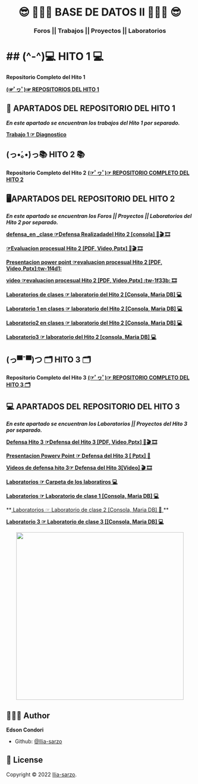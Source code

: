 <h1 align="center"> 😎 👨🏽‍💻​ BASE DE DATOS II 👨🏽‍💻​ 😎​</h1>
<h3 align="center">Foros || Trabajos || Proyectos || Laboratorios </h3>

# ## (^-^)💻 HITO 1 💻

**Repositorio Completo del Hito 1**

<A href="https://github.com/Ilia-sarzo/Baase-de-Datos-ll/tree/main/hito%201"> **(☞ﾟヮﾟ)☞ REPOSITORIOS DEL HITO 1**  </A>


## 🚀 APARTADOS DEL REPOSITORIO DEL HITO 1

***En este apartado se encuentran los trabajos del Hito 1 por separado.***


**<A href="https://github.com/Ilia-sarzo/Baase-de-Datos-ll/blob/main/hito%201/diagnostico.pdf"> Trabajo 1 ☞ Diagnostico </A>**
## (っ•́｡•́)っ📚  HITO 2 📚

**Repositorio Completo del Hito 2**
<A href="https://github.com/Ilia-sarzo/Baase-de-Datos-ll/tree/main/hito2"> **(☞ﾟヮﾟ)☞ REPOSITORIO COMPLETO DEL HITO 2**  </A>

## ​🖥️​ APARTADOS DEL REPOSITORIO DEL HITO 2

***En este apartado se encuentran los Foros || Proyectos || Laboratorios del Hito 2 por separado.***

**<A href="https://github.com/Ilia-sarzo/Baase-de-Datos-ll/tree/main/hito2/defensa_en%20_clase">defensa_en _clase ☞Defensa Realizadadel Hito 2 [consola] ​📙​🎬 🎞️​</A>**

**<A href="https://github.com/Ilia-sarzo/Baase-de-Datos-ll/tree/main/hito2/evaluacion%20procesual"> ☞Evaluacion procesual Hito 2 [PDF, Video,Pptx] ​📙​🎬 🎞️​</A>**

**<A href="https://github.com/Ilia-sarzo/Baase-de-Datos-ll/blob/main/hito2/evaluacion%20procesual/Base_de_Datos_II_EVALUACION%20PROCESUAL%20HITO%202.pdf">Presentacion power point ☞evaluacion procesual Hito 2 [PDF, Video,Pptx]:tw-1f4d1:</A>**

**<A href="https://drive.google.com/file/d/1aeYxrwS67c_BtCFhx9NtZ6OYG-alUDJt/view?usp=sharing">video  ☞evaluacion procesual Hito 2 [PDF, Video,Pptx] :tw-1f33b: 🎞️​</A>**
</p>

**<A href="https://github.com/Ilia-sarzo/Baase-de-Datos-ll/tree/main/hito2/laboratorio">Laboratorios de clases  ☞ laboratorio del Hito 2 [Consola, Maria DB] 💻</A>**
</p>

**<A href="https://github.com/Ilia-sarzo/Baase-de-Datos-ll/blob/main/hito2/laboratorio/lab1/console_2.sql">Laboratorio 1 en clases  ☞ laboratorio del Hito 2 [Consola, Maria DB] 💻</A>**

**<A href="https://github.com/Ilia-sarzo/Baase-de-Datos-ll/blob/main/hito2/laboratorio/lab2/console_2.sql">Laboratorio2   en clases ☞ laboratorio del Hito 2 [Consola, Maria DB] 💻</A>**

**<A href="https://github.com/Ilia-sarzo/Baase-de-Datos-ll/blob/main/hito2/laboratorio/lab3/console_2.sql">Laboratorio3  ☞ laboratorio del Hito 2 [consola, Maria DB] 💻</A>**




## (っ▀¯▀)つ 🗂️​ HITO 3 🗂️​

**Repositorio Completo del Hito 3**
<A href="https://github.com/Ilia-sarzo/Baase-de-Datos-ll/tree/main/hito3"> **(☞ﾟヮﾟ)☞ REPOSITORIO COMPLETO DEL HITO 3 🗂️​**  </A>

## ​💻​​ APARTADOS DEL REPOSITORIO DEL HITO 3

***En este apartado se encuentran los Laboratorios || Proyectos del Hito 3 por separado.***

**<A href="https://github.com/Ilia-sarzo/Baase-de-Datos-ll/tree/main/hito3/Defesna%20hito%203">Defensa  Hito 3 ☞Defensa  del Hito 3 [PDF, Video,Pptx] ​📙​🎬 🎞️​</A>**

**<A href="https://github.com/Ilia-sarzo/Baase-de-Datos-ll/blob/main/hito3/Defesna%20hito%203/PRESENTACION%20BASE%20DE%20DATOS%20HITO%203.pdf">Presentacion Powerv Point ☞ Defensa del Hito 3 [ Pptx] ​📙​</A>**

**<A href="https://drive.google.com/file/d/1wT0AHYxXtMrXwMmPiE6StSMo22VHcbV9/view?usp=sharing
">Videos de defensa hito 3☞ Defensa del Hito 3[Video] ​🎬 🎞️​</A>**

**<A href="https://github.com/Ilia-sarzo/Baase-de-Datos-ll/tree/main/hito3/Laboratorio"> Laboratorios ☞   Carpeta de los laboratiros  💻 </A>**

**<A href="https://github.com/Ilia-sarzo/Baase-de-Datos-ll/blob/main/hito3/Laboratorio/lab1/console_6.sql"> Laboratorios ☞   Laboratorio de clase 1 [Consola, Maria DB] 💻 </A>**
<p> **<A href="https://github.com/Ilia-sarzo/Baase-de-Datos-ll/blob/main/hito3/Laboratorio/lab2/console_6.sql"> Laboratorios ☞ Laboratorio de clase 2 [Consola, Maria DB] 📄​ </A>**

**<A href="https://github.com/Ilia-sarzo/Baase-de-Datos-ll/blob/main/hito3/Laboratorio/lab3/console_6.sql">Laboratorio 3 ☞ Laboratorio de clase 3 [[Consola, Maria DB] 💻</A>**

<p align="center">
    <img src="https://lh3.googleusercontent.com/XSDv6XYZ973bdxMBDJ1adLHpSSUv4vsZJaePpms21eZDl-27JIfTHIYXnnudwPfAg_1-59bKAarMhWGNagsTR2Gq0pAWBUw6CwYwH2V0TzDXZT9z1fKvr1vCOrk8nxZ-U7wVfOJq" width="450">
</p>


## 🧑🏻‍💻 Author

**Edson Condori**
- Github: [@Ilia-sarzo](https://github.com/Ilia-sarzo)

## 📝 License

Copyright © 2022 [Ilia-sarzo](https://github.com/Ilia-sarzo).
